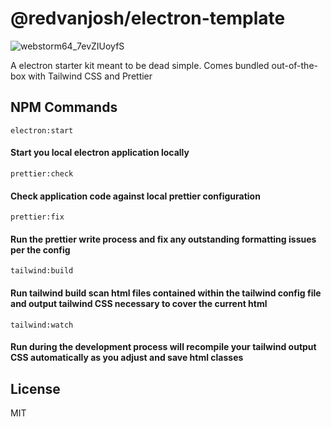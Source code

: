 # @redvanjosh/electron-template

![webstorm64_7evZIUoyfS](https://user-images.githubusercontent.com/23381860/201500808-cbfd894d-9ee9-44c4-b4c0-991815466129.png)

A electron starter kit meant to be dead simple. Comes bundled out-of-the-box with Tailwind CSS and Prettier

## NPM Commands

``electron:start``
#### Start you local electron application locally

``prettier:check``
#### Check application code against local prettier configuration

``prettier:fix``
#### Run the prettier write process and fix any outstanding formatting issues per the config

``tailwind:build``
#### Run tailwind build scan html files contained within the tailwind config file and output tailwind CSS necessary to cover the current html

``tailwind:watch``
#### Run during the development process will recompile your tailwind output CSS automatically as you adjust and save html classes

## License

MIT
